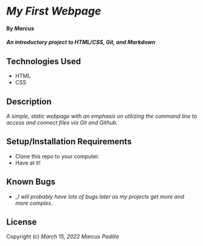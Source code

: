 # _My First Webpage_

#### By _**Marcus**_

#### _An introductory project to HTML/CSS, Git, and Markdown_

## Technologies Used

* HTML
* CSS

## Description

_A simple, static webpage with an emphasis on utilizing the command line to access and connect files via Git and Github._

## Setup/Installation Requirements

* Clone this repo to your computer.
* Have at it!


## Known Bugs

* __I will probably have lots of bugs later as my projects get more and more complex._


## License


Copyright (c) _March 15, 2022_ _Marcus Padilla_